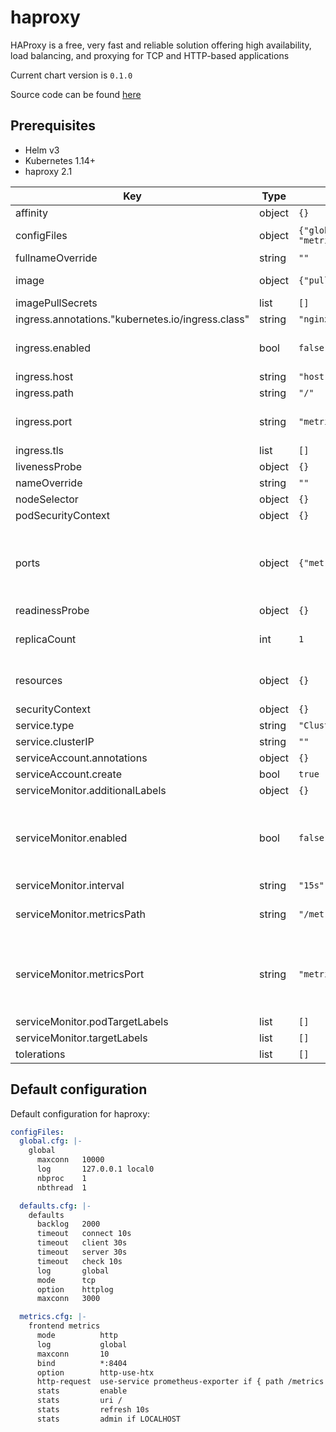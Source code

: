 haproxy
=======
HAProxy is a free, very fast and reliable solution offering high availability, load balancing, and proxying for TCP and HTTP-based applications


Current chart version is `0.1.0`

Source code can be found [here](https://github.com/eMAGTechLabs/helm-charts)

## Prerequisites
- Helm v3
- Kubernetes 1.14+
- haproxy 2.1


| Key | Type | Default | Description |
|-----|------|---------|-------------|
| affinity | object | `{}` |  |
| configFiles | object | `{"global.cfg": {}, "defaults.cfg": {}, "metrics.cfg": {}}` | List of haproxy config files |
| fullnameOverride | string | `""` |  |
| image | object | `{"pullPolicy":"IfNotPresent","repository":"haproxy"}` | docker image to be used |
| imagePullSecrets | list | `[]` |  |
| ingress.annotations."kubernetes.io/ingress.class" | string | `"nginx"` |  |
| ingress.enabled | bool | `false` | Enable ingress for stats interface |
| ingress.host | string | `"host.example.com"` |  |
| ingress.path | string | `"/"` |  |
| ingress.port | string | `"metrics"` | usually stats port should be exposed |
| ingress.tls | list | `[]` |  |
| livenessProbe | object | `{}` |  |
| nameOverride | string | `""` |  |
| nodeSelector | object | `{}` |  |
| podSecurityContext | object | `{}` |  |
| ports | object | `{"metrics":{"containerPort":8404,"protocol":"TCP"}}` | Every port that should be exposed to others apps should be listed here |
| readinessProbe | object | `{}` |  |
| replicaCount | int | `1` | Number of pods to be deployed |
| resources | object | `{}` | resource limits and request for container |
| securityContext | object | `{}` |  |
| service.type | string | `"ClusterIP"` |  |
| service.clusterIP | string | `""` |  |
| serviceAccount.annotations | object | `{}` |  |
| serviceAccount.create | bool | `true` |  |
| serviceMonitor.additionalLabels | object | `{}` |  |
| serviceMonitor.enabled | bool | `false` | If the operator is installed in your cluster, set to true to create a ServiceMonitor |
| serviceMonitor.interval | string | `"15s"` |  |
| serviceMonitor.metricsPath | string | `"/metrics"` | the path where metrics can be found |
| serviceMonitor.metricsPort | string | `"metrics"` | metrics port defined in ports section. Can be name of port or port itself |
| serviceMonitor.podTargetLabels | list | `[]` |  |
| serviceMonitor.targetLabels | list | `[]` |  |
| tolerations | list | `[]` |  |


## Default configuration
Default configuration for haproxy:
```yaml
configFiles:
  global.cfg: |-
    global
      maxconn   10000
      log       127.0.0.1 local0
      nbproc    1
      nbthread  1

  defaults.cfg: |-
    defaults
      backlog   2000
      timeout   connect 10s
      timeout   client 30s
      timeout   server 30s
      timeout   check 10s
      log       global
      mode      tcp
      option    httplog
      maxconn   3000

  metrics.cfg: |-
    frontend metrics
      mode          http
      log           global
      maxconn       10
      bind          *:8404
      option        http-use-htx
      http-request  use-service prometheus-exporter if { path /metrics }
      stats         enable
      stats         uri /
      stats         refresh 10s
      stats         admin if LOCALHOST
```
